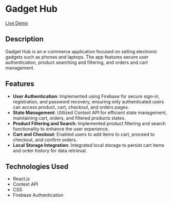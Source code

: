 # Gadget Hub

[Live Demo](https://66766571a79a964452798ebc--friendly-concha-34f098.netlify.app/)

## Description
Gadget Hub is an e-commerce application focused on selling electronic gadgets such as phones and laptops. The app features secure user authentication, product searching and filtering, and orders and cart management.

## Features
- **User Authentication**: Implemented using Firebase for secure sign-in, registration, and password recovery, ensuring only authenticated users can access product, cart, checkout, and orders pages.
- **State Management**: Utilized Context API for efficient state management, maintaining cart, orders, and filtered products states.
- **Product Filtering and Search**: Implemented product filtering and search functionality to enhance the user experience.
- **Cart and Checkout**: Enabled users to add items to cart, proceed to checkout, and confirm orders.
- **Local Storage Integration**: Integrated local storage to persist cart items and order history for data retrieval.

## Technologies Used
- React.js
- Context API
- CSS
- Firebase Authentication

